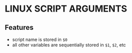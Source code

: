 # LINUX SCRIPT ARGUMENTS

## Features
- script name is stored in `$0`
- all other variables are sequentially stored in `$1`, `$2`, etc
